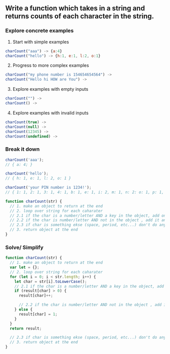## Write a function which takes in a string and returns counts of each character in the string.

### Explore concrete examples

1. Start with simple examples

```javascript
charCount("aaa") -> {a:4}
charCount("hello") -> {h:1, e:1, l:2, o:1}

```

2. Progress to more complex examples

```javascript
charCount("my phone number is 154654654564") ->
charCount("Hello hi HOW are You") ->

```

3. Explore examples with empty inputs

```javascript
charCount("") ->
charCount() ->

```

4. Explore examples with invalid inputs

```javascript
charCount(true) ->
charCount(null) ->
charCount(12345) ->
charCount(undefined) ->

```

### Break it down

```javascript
charCount('aaa');
// { a: 4; }

charCount('hello');
// { h: 1, e: 1, l: 2, o: 1 }

charCount('your PIN number is 1234!');
// { 1: 1, 2: 1, 3: 1, 4: 1, b: 1, e: 1, i: 2, m: 1, n: 2: o: 1, p: 1, r: 2, s: 1, u: 2, y: 1 }

function charCount(str) {
  // 1. make an object to return at the end
  // 2. loop over string for each caharater
  // 2.1 if the char is a number/letter AND a key in the object, add one to count
  // 2.2 if the char is number/letter AND not in the object , add it and set value to 1
  // 2.3 if char is something ekse (space, period, etc...) don't do anything
  // 3. return object at the end
}
```

### Solve/ Simplify

```javascript
function charCount(str) {
  // 1. make an object to return at the end
  var let = {};
  // 2. loop over string for each caharater
  for (let i = 0; i < str.length; i++) {
    let char = str[i].toLowerCase();
    // 2.1 if the char is a number/letter AND a key in the object, add one to count
    if (result[char] > 0) {
      result[char]++;

      // 2.2 if the char is number/letter AND not in the object , add it and set value to 1
    } else {
      result[char] = 1;
    }
  }
  return result;

  // 2.3 if char is something ekse (space, period, etc...) don't do anything
  // 3. return object at the end
}
```
